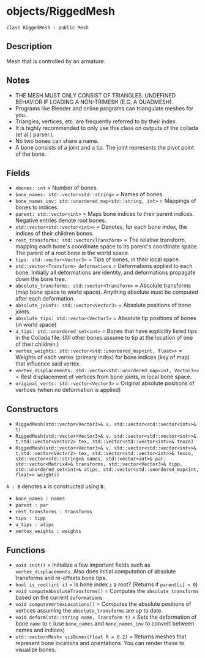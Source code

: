 # objects/RiggedMesh

`class RiggedMesh : public Mesh`

## Description

Mesh that is controlled by an armature.

## Notes

- THE MESH MUST ONLY CONSIST OF TRIANGLES. UNDEFINED BEHAVIOR IF LOADING A NON-TRIMESH (E.G. A QUADMESH).
- Programs like Blender and online programs can triangulate meshes for you.
- Triangles, vertices, etc. are frequently referred to by their index.
- It is highly recommended to only use this class on outputs of the collada (et al.) parser.\
- No two bones can share a name.
- A bone consists of a joint and a tip. The joint represents the pivot point of the bone.

## Fields

- `nbones: int` = Number of bones.
- `bone_names: std::vector<std::string>` = Names of bones.
- `bone_names_inv: std::unordered_map<std::string, int>` = Mappings of bones to indices.
- `parent: std::vector<int>` = Maps bone indices to their parent indices. Negative entries denote root bones.
- `std::vector<std::vector<int>>` = Denotes, for each bone index, the indices of their children bones.
- `rest_transforms: std::vector<Transform>` = The relative transform, mapping each bone's coordinate space to its parent's coordinate space. The parent of a root bone is the world space.
- `tips: std::vector<Vector3>` = Tips of bones, in their local space.
- `std::vector<Transform> deformations` = Deformations applied to each bone. Initially all deformations are identity, and deformations propagate down the bone tree.
- `absolute_transforms: std::vector<Transform>` = Absolute transforms (map bone space to world space). Anything absolute must be computed after each deformation.
- `absolute_joints: std::vector<Vector3>` = Absolute positions of bone joints.
- `absolute_tips: std::vector<Vector3>` = Absolute tip positions of bones (in world space)
- `a_tips: std::unordered_set<int>` = Bones that have explicitly listed tips in the Collada file. (All other bones assume to tip at the location of one of their children.)
- `vertex_weights: std::vector<std::unordered_map<int, float>>` = Weights of each vertex (primary index) for bone indices (key of map) that influence said vertex.
- `vertex_displacements: std::vector<std::unordered_map<int, Vector3>>` = Rest displacement of vertices from bone joints, in local bone space.
- `original_verts: std::vector<Vector3>` = Original absolute positions of vertices (when no deformation is applied)

## Constructors

- `RiggedMesh(std::vector<Vector3>& v, std::vector<std::vector<int>>& t)`
- `RiggedMesh(std::vector<Vector3>& v, std::vector<std::vector<int>>& t,std::vector<Vector2> tex, std::vector<std::vector<int>>& texco)`
- `RiggedMesh(std::vector<Vector3>& v, std::vector<std::vector<int>>& t,std::vector<Vector2> tex, std::vector<std::vector<int>>& texco, std::vector<std::string>& names, std::vector<int>& par, std::vector<Matrix4>& transforms, std::vector<Vector3>& tipp, std::unordered_set<int>& atips, std::vector<std::unordered_map<int, float>> weights)`

`A : B` denotes `A` is constructed using `B`:
- `bone_names : names`
- `parent : par`
- `rest_transforms : transforms`
- `tips : tipp`
- `a_tips : atips`
- `vertex_weights : weights`

## Functions

- `void init()` = Initialize a few important fields such as `vertex_displacements`. Also does initial computation of absolute transforms and re-offsets bone tips.
- `bool is_root(int i)` = Is bone index `i` a root? (Returns if `parent[i] < 0`)
- `void computeAbsoluteTransforms()` = Computes the `absolute_transforms` based on the current `deformations`
- `void computeVertexLocations()` = Computes the absolute positions of vertices assuming the `absolute_transforms` are up to date.
- `void deform(std::string name, Transform t)` = Sets the deformation of bone `name` to `t` (use `bone_names` and `bone_names_inv` to convert between names and indices)
- `std::vector<Mesh> visBones(float R = 0.2)` = Returns meshes that represent bone locations and orientations. You can render these to visualize bones.